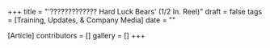 +++
title = "'????????????? Hard Luck Bears' (1/2 In. Reel)"
draft = false
tags = [Training, Updates, & Company Media]
date = ""

[Article]
contributors = []
gallery = []
+++